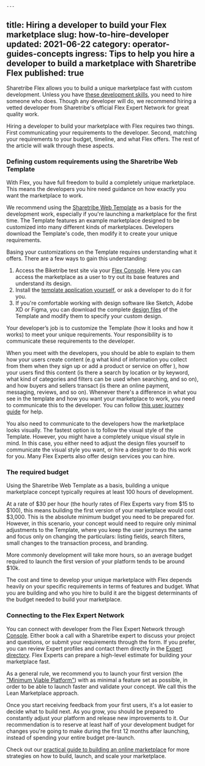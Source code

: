     ---
title: Hiring a developer to build your Flex marketplace
slug: how-to-hire-developer
updated: 2021-06-22
category: operator-guides-concepts
ingress:
  Tips to help you hire a developer to build a marketplace with
  Sharetribe Flex
published: true
---

Sharetribe Flex allows you to build a unique marketplace fast with
custom development. Unless you have
[these development skills](/introduction/development-skills/), you need
to hire someone who does. Though any developer will do, we recommend
hiring a vetted developer from Sharetribe's official Flex Expert Network
for great quality work.

Hiring a developer to build your marketplace with Flex requires two
things. First communicating your requirements to the developer. Second,
matching your requirements to your budget, timeline, and what Flex
offers. The rest of the article will walk through these aspects.

### Defining custom requirements using the Sharetribe Web Template

With Flex, you have full freedom to build a completely unique
marketplace. This means the developers you hire need guidance on how
exactly you want the marketplace to work.

We recommend using the
[Sharetribe Web Template](https://www.sharetribe.com/docs/introduction/introducing-flex/)
as a basis for the development work, especially if you're launching a
marketplace for the first time. The Template features an example marketplace designed to be customized into many different kinds of marketplaces. Developers download the Template's code, then modify it to create your unique requirements. 

Basing your customizations on the Template requires understanding
what it offers. There are a few ways to gain this understanding:

1. Access the Biketribe test site via your
   [Flex Console](https://flex-console.sharetribe.com/). Here you can access the marketplace as a user to try out its base features and understand its design. 
2. Install the
   [template application yourself](/introduction/getting-started-with-web-template//),
   or ask a developer to do it for you.
3. If you're comfortable working with design software like Sketch, Adobe
   XD or Figma, you can download the complete
   [design files](/design-toolkit/design-files/) of the Template and modify them to specify your custom design. 

Your developer’s job is to customize the Template (how it looks and
how it works) to meet your unique requirements. Your responsibility is
to communicate these requirements to the developer.

When you meet with the developers, you should be able to explain to them
how your users create content (e.g what kind of information you collect
from them when they sign up or add a product or service on offer ), how
your users find this content (is there a search by location or by
keyword, what kind of categories and filters can be used when searching,
and so on), and how buyers and sellers transact (is there an online
payment, messaging, reviews, and so on). Whenever there's a difference
in what you see in the template and how you want your marketplace to
work, you need to communicate this to the developer. You can follow
[this user journey guide](/design-toolkit/your-user-journey-a-guide/)
for help.

You also need to communicate to the developers how the marketplace looks
visually. The fastest option is to follow the visual style of the Template. However, you might have a completely unique visual style in
mind. In this case, you either need to adjust the design files yourself
to communicate the visual style you want, or hire a designer to do this
work for you. Many Flex Experts also offer design services you can hire.

### The required budget

Using the Sharetribe Web Template as a basis, building a unique
marketplace concept typically requires at least 100 hours of
development.

At a rate of
$30 per hour (the hourly rates of Flex Experts vary from $15 to
$100), this means building the first version of your marketplace would cost $3,000.
This is the absolute minimum budget you need to be prepared for.
However, in this scenario, your concept would need to require only
minimal adjustments to the Template, where you keep the user journeys
the same and focus only on changing the particulars: listing fields,
search filters, small changes to the transaction process, and branding.

More commonly development will take more hours, so an average budget
required to launch the first version of your platform tends to be around
\$10k.

The cost and time to develop your unique marketplace with Flex depends
heavily on your specific requirements in terms of features and budget.
What you are building and who you hire to build it are the biggest
determinants of the budget needed to build your marketplace.

### Connecting to the Flex Expert Network

You can connect with developer from the Flex Expert Network through
[Console](https://flex-console.sharetribe.com/). Either book a call with
a Sharetribe expert to discuss your project and questions, or submit
your requirements through the form. If you prefer, you can review Expert
profiles and contact them directly in the
[Expert directory](https://www.sharetribe.com/experts/). Flex Experts
can prepare a high-level estimate for building your marketplace fast.

As a general rule, we recommend you to launch your first version (the
["Minimum Viable Platform"](https://www.sharetribe.com/academy/how-to-build-a-minimum-viable-platform/))
with as minimal a feature set as possible, in order to be able to launch
faster and validate your concept. We call this the Lean Marketplace
approach.

Once you start receiving feedback from your first users, it's a lot
easier to decide what to build next. As you grow, you should be prepared
to constantly adjust your platform and release new improvements to it.
Our recommendation is to reserve at least half of your development
budget for changes you're going to make during the first 12 months after
launching, instead of spending your entire budget pre-launch.

Check out our
[practical guide to building an online marketplace](https://www.sharetribe.com/academy/guide/)
for more strategies on how to build, launch, and scale your marketplace.
